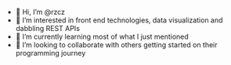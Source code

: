 - 👋 Hi, I’m @rzcz
- 👀 I’m interested in front end technologies, data visualization and dabbling REST APIs
- 🌱 I’m currently learning most of what I just mentioned
- 💞️ I’m looking to collaborate with others getting started on their programming journey

<!---
rzcz/rzcz is a ✨ special ✨ repository because its `README.md` (this file) appears on your GitHub profile.
You can click the Preview link to take a look at your changes.
--->
